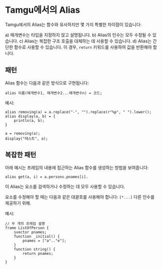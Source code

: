 # Tamgu에서의 Alias

Tamgu에서의 Alias는 함수와 유사하지만 몇 가지 특별한 차이점이 있습니다:

a) 매개변수는 타입을 지정하지 않고 설명됩니다.
b) Alias의 인수는 모두 수정될 수 있습니다.
c) Alias는 복잡한 구조 호출을 대체하는 데 사용할 수 있습니다.
d) Alias는 간단한 함수로 사용할 수 있습니다. 이 경우, `return` 키워드를 사용하여 값을 반환해야 합니다.

## 패턴

Alias 함수는 다음과 같은 방식으로 구현됩니다:

```
alias 이름(매개변수1, 매개변수2...매개변수n) = 코드;
```

예시:

```
alias removing(a) = a.replace("-", "").replace(r"%p", " ").lower();
alias display(a, b) = {
    println(a, b);
}

a = removing(a);
display("테스트", a);
```

## 복잡한 패턴

아래 예시는 프레임의 내용에 접근하는 Alias 함수를 생성하는 방법을 보여줍니다:

```
alias get(a, i) = a.persons.pnames[i].
```

이 Alias는 요소를 검색하거나 수정하는 데 모두 사용할 수 있습니다.

요소를 수정해야 할 때는 다음과 같은 대괄호를 사용해야 합니다: `[*...]` 다른 인수를 제공하기 위해.

예시:

```tamgu
// 두 개의 프레임 설명
frame ListOfPerson {
    svector pnames;
    function _initial() {
        pnames = ["a".."e"];
    }
    function string() {
        return pnames;
    }
}
```